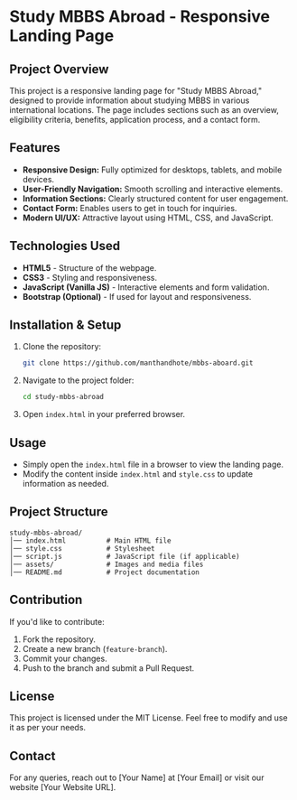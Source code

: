 # Study MBBS Abroad - Responsive Landing Page

## Project Overview
This project is a responsive landing page for "Study MBBS Abroad," designed to provide information about studying MBBS in various international locations. The page includes sections such as an overview, eligibility criteria, benefits, application process, and a contact form.

## Features
- **Responsive Design:** Fully optimized for desktops, tablets, and mobile devices.
- **User-Friendly Navigation:** Smooth scrolling and interactive elements.
- **Information Sections:** Clearly structured content for user engagement.
- **Contact Form:** Enables users to get in touch for inquiries.
- **Modern UI/UX:** Attractive layout using HTML, CSS, and JavaScript.

## Technologies Used
- **HTML5** - Structure of the webpage.
- **CSS3** - Styling and responsiveness.
- **JavaScript (Vanilla JS)** - Interactive elements and form validation.
- **Bootstrap (Optional)** - If used for layout and responsiveness.

## Installation & Setup
1. Clone the repository:
   ```sh
   git clone https://github.com/manthandhote/mbbs-aboard.git
   ```
2. Navigate to the project folder:
   ```sh
   cd study-mbbs-abroad
   ```
3. Open `index.html` in your preferred browser.

## Usage
- Simply open the `index.html` file in a browser to view the landing page.
- Modify the content inside `index.html` and `style.css` to update information as needed.

## Project Structure
```
study-mbbs-abroad/
│── index.html          # Main HTML file
│── style.css           # Stylesheet
│── script.js           # JavaScript file (if applicable)
│── assets/             # Images and media files
│── README.md           # Project documentation
```

## Contribution
If you'd like to contribute:
1. Fork the repository.
2. Create a new branch (`feature-branch`).
3. Commit your changes.
4. Push to the branch and submit a Pull Request.

## License
This project is licensed under the MIT License. Feel free to modify and use it as per your needs.

## Contact
For any queries, reach out to [Your Name] at [Your Email] or visit our website [Your Website URL].

